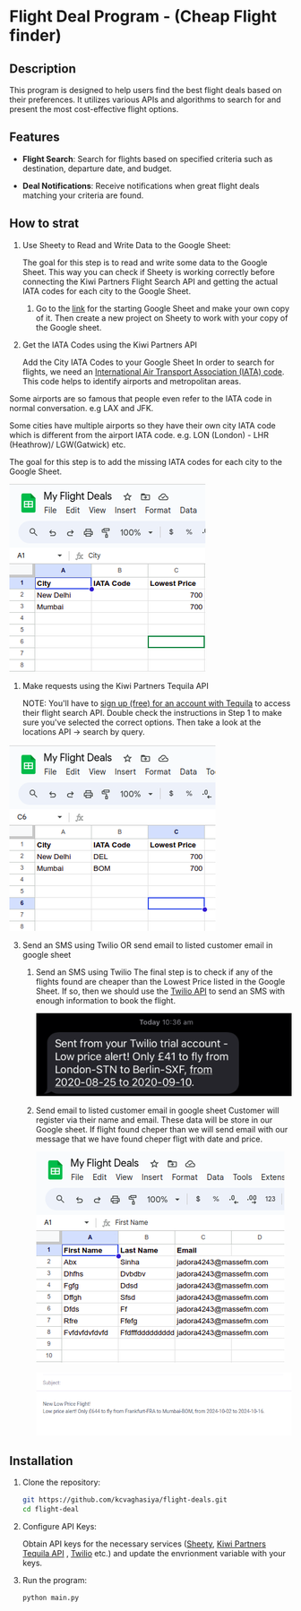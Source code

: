 # Flight Deal Program - (Cheap Flight finder)

## Description

This program is designed to help users find the best flight deals based 
on their preferences. It utilizes various APIs and algorithms to search 
for and present the most cost-effective flight options.

## Features

- **Flight Search**: Search for flights based on specified criteria such as destination, departure date, and budget.

- **Deal Notifications**: Receive notifications when great flight deals matching your criteria are found.

## How to strat

1. Use Sheety to Read and Write Data to the Google Sheet:

   The goal for this step is to read and write some data to the Google Sheet. This way you can check if Sheety is working correctly before connecting the Kiwi Partners Flight Search API and getting the actual IATA codes for each city to the Google Sheet.
   
   1. Go to the [link](https://docs.google.com/spreadsheets/d/1FiTY-4DjKXeMUq3n57x0A2goQqNei1HC0hbN65QqVcM/edit#gid=0]) for the starting Google Sheet and make your own copy of it. Then create a new project on Sheety to work with your copy of the Google sheet.

3. Get the IATA Codes using the Kiwi Partners API
   
   Add the City IATA Codes to your Google Sheet
In order to search for flights, we need an [International Air Transport Association (IATA) code](https://en.wikipedia.org/wiki/IATA_airport_code). This code helps to identify airports and metropolitan areas.

Some airports are so famous that people even refer to the IATA code in normal conversation. e.g LAX and JFK.

Some cities have multiple airports so they have their own city IATA code which is different from the airport IATA code. e.g. LON (London) - LHR (Heathrow)/ LGW(Gatwick) etc.

The goal for this step is to add the missing IATA codes for each city to the Google Sheet.

![prices_sheet](flight-deal-sheety-start.png)

   1. Make requests using the Kiwi Partners Tequila API

      NOTE: You'll have to [sign up (free) for an account with Tequila](https://partners.kiwi.com/) to access their flight search API. Double check the instructions in Step 1 to make sure you've selected the correct options. Then take a look at the locations API -> search by query.

![prices_sheet_iatacode](sheety-flight-deal-end.png)
      

3. Send an SMS using Twilio OR send email to listed customer email in google sheet
   1. Send an SMS using Twilio
      The final step is to check if any of the flights found are cheaper than the Lowest Price listed in the Google Sheet. If so, then we should use the [Twilio API](https://www.twilio.com/docs/sms/quickstart/python) to send an SMS with enough information to book the flight. 

      ![twilio-sms](twilio-sms.png)
      
   3. Send email to listed customer email in google sheet
      Customer will register via their name and email. These data will be store in our Google sheet. If flight found cheper than we will send email with our message that we have found cheper fligt with date and price.

      ![user_emails](sheety-user-end.png)

      ![Flight_mail](flight-mail.png)
      
## Installation

1. Clone the repository:

    ```bash
    git https://github.com/kcvaghasiya/flight-deals.git
    cd flight-deal
    ```

2. Configure API Keys:

    Obtain API keys for the necessary services ([Sheety](https://sheety.co/), [Kiwi Partners Tequila API](https://partners.kiwi.com/) , [Twilio](https://www.twilio.com/docs/sms/quickstart/python) etc.) and update the envrionment variable with your keys.

4. Run the program:

    ```bash
    python main.py
    ```
